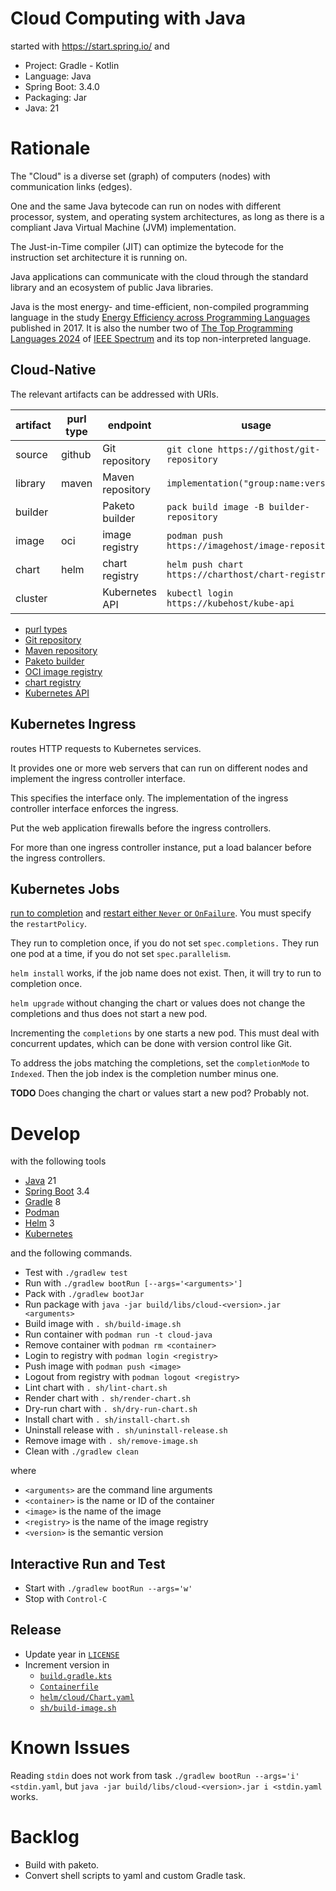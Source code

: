 # Cloud Computing with Java

started with https://start.spring.io/ and

- Project: Gradle - Kotlin
- Language: Java
- Spring Boot: 3.4.0
- Packaging: Jar
- Java: 21

# Rationale

The "Cloud" is a diverse set (graph) of computers (nodes)
with communication links (edges).

One and the same Java bytecode can run on nodes with different processor,
system, and operating system architectures,
as long as there is a compliant Java Virtual Machine (JVM) implementation.

The Just-in-Time compiler (JIT) can optimize the bytecode for the instruction set architecture it is running on.

Java applications can communicate with the cloud through the standard library
and an ecosystem of public Java libraries.

Java is the most energy- and time-efficient, non-compiled programming language
in the study [Energy Efficiency across Programming Languages](https://sites.google.com/view/energy-efficiency-languages)
published in 2017.
It is also the number two of [The Top Programming Languages 2024](https://spectrum.ieee.org/top-programming-languages-2024)
of [IEEE Spectrum](https://spectrum.ieee.org/)
and its top non-interpreted language.

## Cloud-Native

The relevant artifacts can be addressed with URIs.

| artifact | purl type | endpoint         | usage                                              |
|----------|-----------|------------------|----------------------------------------------------|
| source   | github    | Git repository   | `git clone https://githost/git-repository`         |
| library  | maven     | Maven repository | `implementation("group:name:version)`              |
| builder  |           | Paketo builder   | `pack build image -B builder-repository`           |
| image    | oci       | image registry   | `podman push https://imagehost/image-repository`   |
| chart    | helm      | chart registry   | `helm push chart https://charthost/chart-registry` |
| cluster  |           | Kubernetes API   | `kubectl login https://kubehost/kube-api`          |

- [purl types](https://github.com/package-url/purl-spec/blob/master/PURL-TYPES.rst)
- [Git repository](https://git-scm.com/book/en/v2/Git-on-the-Server-The-Protocols)
- [Maven repository](https://maven.apache.org/repository/layout.html)
- [Paketo builder](https://paketo.io/docs/concepts/builders/)
- [OCI image registry](https://opencontainers.org/release-notices/overview/)
- [chart registry](https://helm.sh/docs/topics/registries/)
- [Kubernetes API](https://kubernetes.io/docs/reference/using-api/api-concepts/)

## Kubernetes Ingress

routes HTTP requests to Kubernetes services.

It provides one or more web servers that can run on different nodes
and implement the ingress controller interface.

This specifies the interface only.
The implementation of the ingress controller interface enforces the ingress.

Put the web application firewalls before the ingress controllers.

For more than one ingress controller instance,
put a load balancer before the ingress controllers.

## Kubernetes Jobs

[run to completion](https://kubernetes.io/docs/concepts/workloads/controllers/jobs-run-to-completion/)
and [restart either `Never` or `OnFailure`](https://kubernetes.io/docs/concepts/workloads/controllers/job/#pod-template).
You must specify the `restartPolicy`.

They run to completion once, if you do not set `spec.completions.`
They run one pod at a time, if you do not set `spec.parallelism`.

`helm install` works, if the job name does not exist.
Then, it will try to run to completion once.

`helm upgrade` without changing the chart or values does not change the completions
and thus does not start a new pod.

Incrementing the `completions` by one starts a new pod.
This must deal with concurrent updates,
which can be done with version control like Git.

To address the jobs matching the completions, set the `completionMode` to `Indexed`.
Then the job index is the completion number minus one.

**TODO** Does changing the chart or values start a new pod? Probably not.

# Develop

with the following tools

- [Java](https://adoptium.net/installation/) 21
- [Spring Boot](https://docs.spring.io/spring-boot/system-requirements.html) 3.4
- [Gradle](https://docs.gradle.org/current/userguide/installation.html) 8
- [Podman](https://podman.io/docs/installation)
- [Helm](https://helm.sh/docs/intro/install/) 3
- [Kubernetes](https://kubernetes.io/docs/setup/)

and the following commands.

- Test with `./gradlew test`
- Run with `./gradlew bootRun [--args='<arguments>']`
- Pack with `./gradlew bootJar`
- Run package with `java -jar build/libs/cloud-<version>.jar <arguments>`
- Build image with `. sh/build-image.sh`
- Run container with `podman run -t cloud-java`
- Remove container with `podman rm <container>`
- Login to registry with `podman login <registry>`
- Push image with `podman push <image>`
- Logout from registry with `podman logout <registry>`
- Lint chart with `. sh/lint-chart.sh`
- Render chart with `. sh/render-chart.sh`
- Dry-run chart with `. sh/dry-run-chart.sh`
- Install chart with `. sh/install-chart.sh`
- Uninstall release with `. sh/uninstall-release.sh`
- Remove image with `. sh/remove-image.sh`
- Clean with `./gradlew clean`

where
- `<arguments>` are the command line arguments
- `<container>` is the name or ID of the container
- `<image>` is the name of the image
- `<registry>` is the name of the image registry
- `<version>` is the semantic version

## Interactive Run and Test

- Start with `./gradlew bootRun --args='w'`
- Stop with `Control-C`

## Release

- Update year in [`LICENSE`](LICENSE)
- Increment version in
  - [`build.gradle.kts`](build.gradle.kts)
  - [`Containerfile`](Containerfile)
  - [`helm/cloud/Chart.yaml`](helm/cloud/Chart.yaml)
  - [`sh/build-image.sh`](sh/build-image.sh)

# Known Issues

Reading `stdin` does not work from task `./gradlew bootRun --args='i' <stdin.yaml`,
but `java -jar build/libs/cloud-<version>.jar i <stdin.yaml` works.

# Backlog

- Build with paketo.
- Convert shell scripts to yaml and custom Gradle task.
